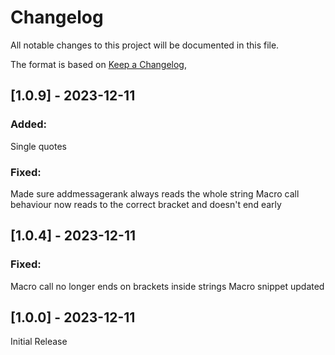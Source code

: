 # Changelog

All notable changes to this project will be documented in this file.

The format is based on [Keep a Changelog](https://keepachangelog.com/en/1.0.0/),

## [1.0.9] - 2023-12-11

### Added: 

Single quotes

### Fixed:

Made sure addmessagerank always reads the whole string
Macro call behaviour now reads to the correct bracket and doesn't end early

## [1.0.4] - 2023-12-11

### Fixed:

Macro call no longer ends on brackets inside strings
Macro snippet updated



## [1.0.0] - 2023-12-11

Initial Release